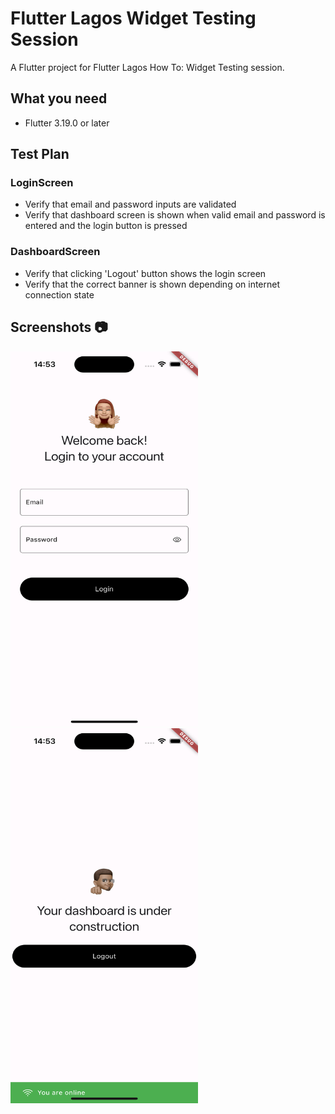 # Flutter Lagos Widget Testing Session

A Flutter project for Flutter Lagos How To: Widget Testing session.

## What you need

- Flutter 3.19.0 or later

## Test Plan

### LoginScreen

- Verify that email and password inputs are validated
- Verify that dashboard screen is shown when valid email and password is entered and the login button is pressed

### DashboardScreen

- Verify that clicking 'Logout' button shows the login screen
- Verify that the correct banner is shown depending on internet connection state

## Screenshots 📷

<img src="https://raw.githubusercontent.com/Crazelu/widget_testing_demo/main/assets/screenshots/login.png" width="300" height="600"><img src="https://raw.githubusercontent.com/Crazelu/widget_testing_demo/main/assets/screenshots/dashboard.png" width="300" height="600">

